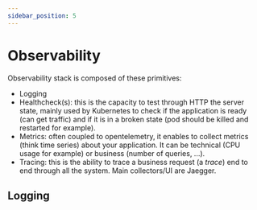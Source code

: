 ```yaml
---
sidebar_position: 5
---
```


# Observability

Observability stack is composed of these primitives:

* Logging 
* Healthcheck(s): this is the capacity to test through HTTP the server state, mainly used by Kubernetes to check if the application is ready (can get traffic) and if it is in a broken state (pod should be killed and restarted for example).
* Metrics: often coupled to opentelemetry, it enables to collect metrics (think time series) about your application. It can be technical (CPU usage for example) or business (number of queries, ...).
* Tracing: this is the ability to trace a business request (a _trace_) end to end through all the system. Main collectors/UI are Jaegger. 

## Logging

